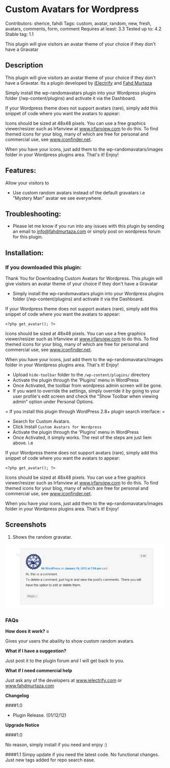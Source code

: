 # Custom Avatars for Wordpress

Contributors:  sherice, fahdi
Tags: custom, avatar, random, new, fresh, avatars, comments, form, comment
Requires at least: 3.3
Tested up to: 4.2
Stable tag: 1.1

This plugin will give visitors an
avatar theme of your choice if they don't have a Gravatar


## Description

This plugin will give visitors an avatar theme of your choice if they don't have a Gravatar. Its a plugin developed by <a href="http://ielectrify.com">iElectrify</a> and <a href="http://www.fahdmurtaza.com">Fahd Murtaza</a>

Simply install the wp-randomavatars plugin into your Wordpress plugins folder (/wp-content/plugins) and activate it via the Dashboard.

If your Wordpress theme does not support avatars (rare), simply add this snippet of code
where you want the avatars to appear:

Icons should be sized at 48x48 pixels. You can use a free graphics viewer/resizer such as Irfanview at www.irfanview.com to do this.  To find themed icons for your blog, many of which are free for personal and commercial use, see www.iconfinder.net.

When you have your icons, just add them to the wp-randomavatars/images folder in your Wordpress plugins area. That's it! Enjoy!


## Features:
Allow your visitors to
* Use custom random avatars instead of the default gravatars i.e "Mystery Man" avatar we see everywhere. 

## Troubleshooting:
* Please let me know if you run into any issues with this plugin by sending an email to info@fahdmurtaza.com or simply post on wordpress forum for this plugin.

## Installation:

### If you downloaded this plugin:

Thank You for Downloading Custom Avatars for Wordpress. This plugin will give visitors an
avatar theme of your choice if they don't have a Gravatar

* Simply install the wp-randomavatars plugin into your Wordpress plugins folder (/wp-content/plugins) and activate it via the Dashboard.

If your Wordpress theme does not support avatars (rare), simply add this snippet of code
where you want the avatars to appear:

```
<?php get_avatar(); ?>
```

Icons should be sized at 48x48 pixels. You can use a free graphics viewer/resizer such as Irfanview at www.irfanview.com to do this.  To find themed icons for your blog, many of which are free for personal and commercial use, see www.iconfinder.net.

When you have your icons, just add them to the wp-randomavatars/images folder in your Wordpress plugins area. That's it! Enjoy!


* Upload `hide-toolbar` folder to the `/wp-content/plugins/` directory
* Activate the plugin through the 'Plugins' menu in WordPress
* Once Activated, the toolbar from wordpress admin screen will be gone. 
* If you want to override the settings, simply override it by  going to your user profile's edit screen and check the "Show Toolbar when viewing admin" option under Personal Options.

= If you install this plugin through WordPress 2.8+ plugin search interface: =
* Search for Custom Avatars.
* Click Install `Custom Avatars for Wordpress`
* Activate the plugin through the 'Plugins' menu in WordPress
* Once Activated, it simply works. The rest of the steps are just liem above. i.e

If your Wordpress theme does not support avatars (rare), simply add this snippet of code
where you want the avatars to appear:

```
<?php get_avatar(); ?>
```

Icons should be sized at 48x48 pixels. You can use a free graphics viewer/resizer such as Irfanview at www.irfanview.com to do this.  To find themed icons for your blog, many of which are free for personal and commercial use, see www.iconfinder.net.

When you have your icons, just add them to the wp-randomavatars/images folder in your Wordpress plugins area. That's it! Enjoy!

## Screenshots

1. Shows the random gravatar. 

![Shows the random gravatar.](Screenshot-1.png)

### FAQs

**How does it work? =**

Gives your users the abaility to show custom random avatars.

**What if I have a suggestion?**

Just post it to the plugin forum and I will get back to you.

**What if I need commercial help**

Just ask any of the developers at www.ielectrify.com or www.fahdmurtaza.com


**Changelog**

####1.0
* Plugin Release. (01/12/12)

**Upgrade Notice**

####1.0

No reason, simply install if you need and enjoy :)

####1.1
Simpy update if you need the latest code. No functional changes. Just new tags added for repo search ease.
